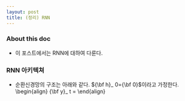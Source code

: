 ```yaml
---
layout: post 
title: (정리) RNN
---
```


### About this doc 

- 이 포스트에서는 RNN에 대하여 다룬다. 

### RNN 아키텍쳐

- 순환신경망의 구조는 아래와 같다. ${\bf h}_ 0={\bf 0}$이라고 가정한다. 
\begin{align}
{\bf y}_ t = 
\end{align}

